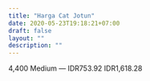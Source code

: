 ```yaml
---
title: "Harga Cat Jotun"
date: 2020-05-23T19:18:21+07:00
draft: false
layout: ""
description: ""
---
```


4,400
Medium
—
IDR753.92
IDR1,618.28
